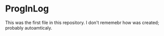 # ProgInLog
This  was the first file in this repository. I don't rememebr how was created; probably autoamticaly.
